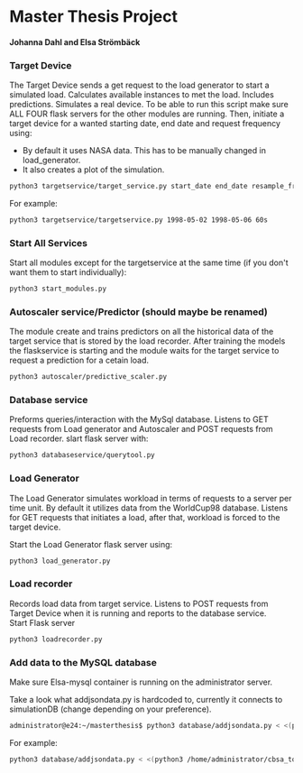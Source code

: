 # Master Thesis Project
#### Johanna Dahl and Elsa Strömbäck

### Target Device

The Target Device sends a get request to the load generator to start a simulated load. Calculates available instances to met the load. Includes predictions. Simulates a real device. 
To be able to run this script make sure ALL FOUR flask servers for the other modules are running. Then, initiate a target device for a wanted starting date, end date and request frequency using:
- By default it uses NASA data. This has to be manually changed in load_generator.
- It also creates a plot of the simulation.

````bash
python3 targetservice/target_service.py start_date end_date resample_frequency
````
For example: 
````bash
python3 targetservice/targetservice.py 1998-05-02 1998-05-06 60s
````
### Start All Services
Start all  modules except for the targetservice at the same time (if you don't want them to start individually):
````bash
python3 start_modules.py
````

### Autoscaler service/Predictor (should maybe be renamed)
The module create and trains predictors on all the historical data of the target service that is stored by the load recorder.
After training the models the flaskservice is starting and the module waits for the target service to request a prediction for a cetain load. 

````bash
python3 autoscaler/predictive_scaler.py
````


### Database service
Preforms queries/interaction with the MySql database. Listens to GET requests from Load generator and Autoscaler and POST requests from Load recorder. 
slart flask server with: 

````bash
python3 databaseservice/querytool.py
````

### Load Generator
The Load Generator simulates workload in terms of requests to a server per time unit. By default it utilizes data from the WorldCup98 database.
Listens for GET requests that initiates a load, after that, workload is forced to the target device.

Start the Load Generator flask server using:

````bash
python3 load_generator.py
````


### Load recorder
Records load data from target service. Listens to POST requests from Target Device when it is running and reports to the database service.  
Start Flask server
````bash
python3 loadrecorder.py
````



### Add data to the MySQL database 
Make sure Elsa-mysql container is running on the administrator server.

Take a look what addjsondata.py is hardcoded to, currently it connects to simulationDB (change depending on your preference).

````bash
administrator@e24:~/masterthesis$ python3 database/addjsondata.py < <(python3 /home/administrator/cbsa_tools/view.py --dataset WORLDCUP98 --input /home/administrator/cbsa_tools/worldcup98.zip --start [time] --duration [in hours] --format json)
````
For example: 
````bash
python3 database/addjsondata.py < <(python3 /home/administrator/cbsa_tools/view.py --dataset WORLDCUP98 --input /home/administrator/cbsa_tools/worldcup98.zip --start 1998-06-22T21:00:00 --duration 3h --format json)
````
